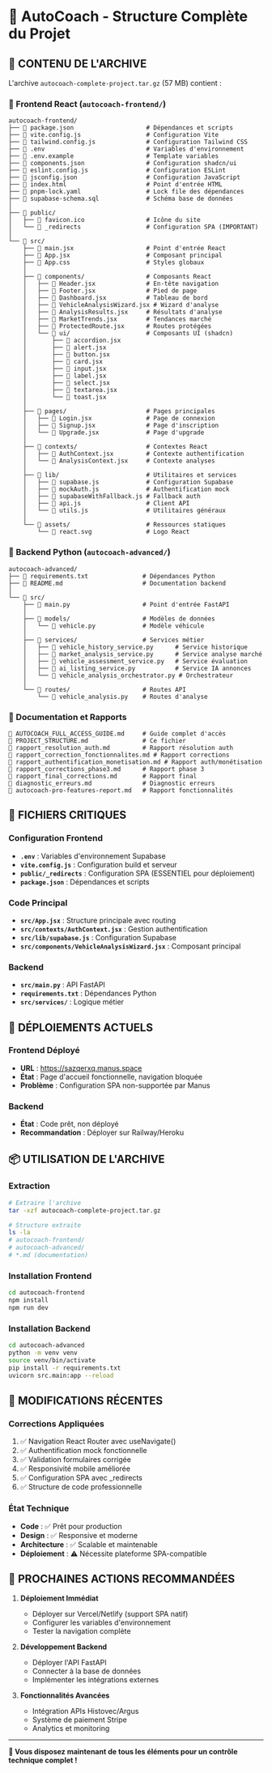 # 📁 AutoCoach - Structure Complète du Projet

## 🎯 **CONTENU DE L'ARCHIVE**

L'archive `autocoach-complete-project.tar.gz` (57 MB) contient :

### **📂 Frontend React (`autocoach-frontend/`)**
```
autocoach-frontend/
├── 📄 package.json                    # Dépendances et scripts
├── 📄 vite.config.js                  # Configuration Vite
├── 📄 tailwind.config.js              # Configuration Tailwind CSS
├── 📄 .env                            # Variables d'environnement
├── 📄 .env.example                    # Template variables
├── 📄 components.json                 # Configuration shadcn/ui
├── 📄 eslint.config.js                # Configuration ESLint
├── 📄 jsconfig.json                   # Configuration JavaScript
├── 📄 index.html                      # Point d'entrée HTML
├── 📄 pnpm-lock.yaml                  # Lock file des dépendances
├── 📄 supabase-schema.sql             # Schéma base de données
│
├── 📂 public/
│   ├── 📄 favicon.ico                 # Icône du site
│   └── 📄 _redirects                  # Configuration SPA (IMPORTANT)
│
└── 📂 src/
    ├── 📄 main.jsx                    # Point d'entrée React
    ├── 📄 App.jsx                     # Composant principal
    ├── 📄 App.css                     # Styles globaux
    │
    ├── 📂 components/                 # Composants React
    │   ├── 📄 Header.jsx              # En-tête navigation
    │   ├── 📄 Footer.jsx              # Pied de page
    │   ├── 📄 Dashboard.jsx           # Tableau de bord
    │   ├── 📄 VehicleAnalysisWizard.jsx # Wizard d'analyse
    │   ├── 📄 AnalysisResults.jsx     # Résultats d'analyse
    │   ├── 📄 MarketTrends.jsx        # Tendances marché
    │   ├── 📄 ProtectedRoute.jsx      # Routes protégées
    │   └── 📂 ui/                     # Composants UI (shadcn)
    │       ├── 📄 accordion.jsx
    │       ├── 📄 alert.jsx
    │       ├── 📄 button.jsx
    │       ├── 📄 card.jsx
    │       ├── 📄 input.jsx
    │       ├── 📄 label.jsx
    │       ├── 📄 select.jsx
    │       ├── 📄 textarea.jsx
    │       └── 📄 toast.jsx
    │
    ├── 📂 pages/                      # Pages principales
    │   ├── 📄 Login.jsx               # Page de connexion
    │   ├── 📄 Signup.jsx              # Page d'inscription
    │   └── 📄 Upgrade.jsx             # Page d'upgrade
    │
    ├── 📂 contexts/                   # Contextes React
    │   ├── 📄 AuthContext.jsx         # Contexte authentification
    │   └── 📄 AnalysisContext.jsx     # Contexte analyses
    │
    ├── 📂 lib/                        # Utilitaires et services
    │   ├── 📄 supabase.js             # Configuration Supabase
    │   ├── 📄 mockAuth.js             # Authentification mock
    │   ├── 📄 supabaseWithFallback.js # Fallback auth
    │   ├── 📄 api.js                  # Client API
    │   └── 📄 utils.js                # Utilitaires généraux
    │
    └── 📂 assets/                     # Ressources statiques
        └── 📄 react.svg               # Logo React
```

### **📂 Backend Python (`autocoach-advanced/`)**
```
autocoach-advanced/
├── 📄 requirements.txt               # Dépendances Python
├── 📄 README.md                      # Documentation backend
│
└── 📂 src/
    ├── 📄 main.py                    # Point d'entrée FastAPI
    │
    ├── 📂 models/                    # Modèles de données
    │   └── 📄 vehicle.py             # Modèle véhicule
    │
    ├── 📂 services/                  # Services métier
    │   ├── 📄 vehicle_history_service.py      # Service historique
    │   ├── 📄 market_analysis_service.py      # Service analyse marché
    │   ├── 📄 vehicle_assessment_service.py   # Service évaluation
    │   ├── 📄 ai_listing_service.py           # Service IA annonces
    │   └── 📄 vehicle_analysis_orchestrator.py # Orchestrateur
    │
    └── 📂 routes/                    # Routes API
        └── 📄 vehicle_analysis.py    # Routes d'analyse
```

### **📂 Documentation et Rapports**
```
📄 AUTOCOACH_FULL_ACCESS_GUIDE.md     # Guide complet d'accès
📄 PROJECT_STRUCTURE.md               # Ce fichier
📄 rapport_resolution_auth.md         # Rapport résolution auth
📄 rapport_correction_fonctionnalites.md # Rapport corrections
📄 rapport_authentification_monetisation.md # Rapport auth/monétisation
📄 rapport_corrections_phase3.md      # Rapport phase 3
📄 rapport_final_corrections.md       # Rapport final
📄 diagnostic_erreurs.md              # Diagnostic erreurs
📄 autocoach-pro-features-report.md   # Rapport fonctionnalités
```

## 🔑 **FICHIERS CRITIQUES**

### **Configuration Frontend**
- **`.env`** : Variables d'environnement Supabase
- **`vite.config.js`** : Configuration build et serveur
- **`public/_redirects`** : Configuration SPA (ESSENTIEL pour déploiement)
- **`package.json`** : Dépendances et scripts

### **Code Principal**
- **`src/App.jsx`** : Structure principale avec routing
- **`src/contexts/AuthContext.jsx`** : Gestion authentification
- **`src/lib/supabase.js`** : Configuration Supabase
- **`src/components/VehicleAnalysisWizard.jsx`** : Composant principal

### **Backend**
- **`src/main.py`** : API FastAPI
- **`requirements.txt`** : Dépendances Python
- **`src/services/`** : Logique métier

## 🚀 **DÉPLOIEMENTS ACTUELS**

### **Frontend Déployé**
- **URL** : https://sazqerxq.manus.space
- **État** : Page d'accueil fonctionnelle, navigation bloquée
- **Problème** : Configuration SPA non-supportée par Manus

### **Backend**
- **État** : Code prêt, non déployé
- **Recommandation** : Déployer sur Railway/Heroku

## 📦 **UTILISATION DE L'ARCHIVE**

### **Extraction**
```bash
# Extraire l'archive
tar -xzf autocoach-complete-project.tar.gz

# Structure extraite
ls -la
# autocoach-frontend/
# autocoach-advanced/
# *.md (documentation)
```

### **Installation Frontend**
```bash
cd autocoach-frontend
npm install
npm run dev
```

### **Installation Backend**
```bash
cd autocoach-advanced
python -m venv venv
source venv/bin/activate
pip install -r requirements.txt
uvicorn src.main:app --reload
```

## 🔧 **MODIFICATIONS RÉCENTES**

### **Corrections Appliquées**
1. ✅ Navigation React Router avec useNavigate()
2. ✅ Authentification mock fonctionnelle
3. ✅ Validation formulaires corrigée
4. ✅ Responsivité mobile améliorée
5. ✅ Configuration SPA avec _redirects
6. ✅ Structure de code professionnelle

### **État Technique**
- **Code** : ✅ Prêt pour production
- **Design** : ✅ Responsive et moderne
- **Architecture** : ✅ Scalable et maintenable
- **Déploiement** : ⚠️ Nécessite plateforme SPA-compatible

## 🎯 **PROCHAINES ACTIONS RECOMMANDÉES**

1. **Déploiement Immédiat**
   - Déployer sur Vercel/Netlify (support SPA natif)
   - Configurer les variables d'environnement
   - Tester la navigation complète

2. **Développement Backend**
   - Déployer l'API FastAPI
   - Connecter à la base de données
   - Implémenter les intégrations externes

3. **Fonctionnalités Avancées**
   - Intégration APIs Histovec/Argus
   - Système de paiement Stripe
   - Analytics et monitoring

---

**🎉 Vous disposez maintenant de tous les éléments pour un contrôle technique complet !**

